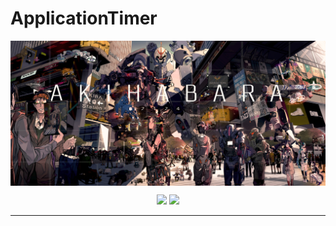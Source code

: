 # ApplicationTimer

<img alt="Image Banner" src="https://raw.githubusercontent.com/Edenskull/ApplicationTimer/master/.github/UI_ASSETS/Banner.jpg" align="center"/>
<br/>
<p align="center">
  <a href="https://github.com/Edenskull/ApplicationTimer/blob/master/LICENSE"><img src="https://img.shields.io/github/license/Edenskull/ApplicationTimer.svg"/></a>
  <a href="https://github.com/Edenskull/ApplicationTimer/issues"><img src="https://img.shields.io/github/issues/Edenskull/ApplicationTimer.svg"/></a>
</p>

---